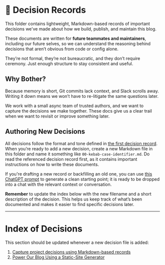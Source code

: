# 🧠 Decision Records

This folder contains lightweight, Markdown-based records of important decisions we've made about how we build, publish,
and maintain this blog.

These documents are written for **future teammates and maintainers**, including our future selves, so we can understand
the reasoning behind decisions that aren’t obvious from code or config alone.

They’re not formal, they’re not bureaucratic, and they don’t require ceremony. Just enough structure to stay consistent
and useful.

## Why Bother?

Because memory is short, Git commits lack context, and Slack scrolls away. Writing it down means we won’t have to
re-litigate the same questions later.

We work with a small async team of trusted authors, and we want to capture the decisions we make together. These docs
give us a clear trail when we want to revisit or improve something later.

## Authoring New Decisions

All decisions follow the format and tone defined in [the first decision record](./01-decision-records.md). When you’re
ready to add a new decision, create a new Markdown file in this folder and name it something like
`00-kebab-case-identifier.md`. Do read the referenced decision record first, as it contains important instructions on
how to write these documents.

If you're drafting a new record or backfilling an old one, you can use [this ChatGPT prompt][chatgpt-prompt] to generate
a clean starting point; it is ready to be dropped into a chat with the relevant context or conversation.

[chatgpt-prompt]: prompts.md#extracting-a-decision-record

**Remember** to update the index below with the new filename and a short description of the decision. This helps us
keep track of what’s been documented and makes it easier to find specific decisions later.

---

# Index of Decisions

This section should be updated whenever a new decision file is added:

1. [Capture project decisions using Markdown-based records](./01-decision-records.md)
2. [Power Our Blog Using a Static-Site Generator](./02-git-first-blogging.md)
